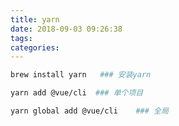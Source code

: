 ```yaml
---
title: yarn
date: 2018-09-03 09:26:38
tags:
categories:
---
```


```bash
brew install yarn 	### 安装yarn

yarn add @vue/cli  ### 单个项目

yarn global add @vue/cli	### 全局
```



<!--more-->
